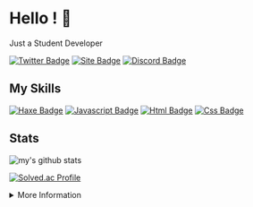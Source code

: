 # Hello ! 🤚

Just a Student Developer 

[![Twitter Badge](https://img.shields.io/badge/-@87AD_Studio-1ca0f1?style=flat&labelColor=1ca0f1&logo=twitter&logoColor=white)](https://twitter.com/87AD_Studio) 
[![Site Badge](https://img.shields.io/badge/-87ad.ml-purple?style=flat&labelColor=purple&logo=sitepoint&logoColor=258AAF)](https://87ad.ml/)
[![Discord Badge](https://img.shields.io/badge/-87-white?style=flat&labelColor=white&logo=discord&logoColor=5865F2)](https://discord.com/users/916597437228015656)

## My Skills

[![Haxe Badge](https://img.shields.io/badge/-haxe-EA8220?style=for-the-badge&labelColor=black&logo=haxe&logoColor=EA8220)](#) 
[![Javascript Badge](https://img.shields.io/badge/-Javascript-F0DB4F?style=for-the-badge&labelColor=black&logo=javascript&logoColor=F0DB4F)](#) 
[![Html Badge](https://img.shields.io/badge/-html-E34F26?style=for-the-badge&labelColor=black&logo=html5&logoColor=E34F26)](#) 
[![Css Badge](https://img.shields.io/badge/-Css-1572B6?style=for-the-badge&labelColor=black&logo=css3&logoColor=1572B6)](#) 


## Stats

![my's github stats](https://github-readme-stats.vercel.app/api?username=8977AD&theme=dark)

[![Solved.ac Profile](http://mazassumnida.wtf/api/v2/generate_badge?boj=87adisgod)](https://solved.ac/87adisgod/)


<details>
<summary>
  More Information
</summary>

<br >

#### Github Stats

![Ipenywis's github stats](https://github-readme-stats.vercel.app/api?username=8977AD&count_private=true&theme=tokyonight&hide=contribs,prs)

</details>
